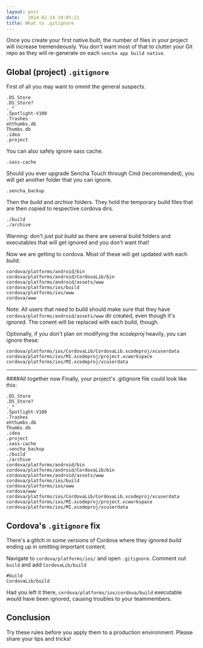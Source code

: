 ```yaml
---
layout: post
date:   2014-02-14 19:05:21
title: What to .gitignore
---
```


Once you create your first native built, the number of files in your project will increase tremendeously. You don't want most of that to clutter your Git repo as they will re-generate on each `sencha app build native`.

Global (project) `.gitignore`
--------------------------------
First of all you may want to ommit the general suspects.

```
.DS_Store
.DS_Store?
._*
.Spotlight-V100
.Trashes
ehthumbs.db
Thumbs.db
.idea
.project
```

You can also safely ignore sass cache.

```
.sass-cache
```

Should you ever upgrade Sencha Touch through Cmd (recommended), you will get another folder that you can ignore.

```
.sencha_backup
```

Then the _build_ and _archive_ folders. They hold the temporary build files that are then copied to respective cordova dirs. 

```
./build
./archive
```
Warning: don't just put _build_ as there are several build folders and executables that will get ignored and you don't want that!

Now we are getting to cordova. Most of these will get updated with each build:

```
cordova/platforms/android/bin
cordova/platforms/android/CordovaLib/bin
cordova/platforms/android/assets/www
cordova/platforms/ios/build
cordova/platforms/ios/www
cordova/www
```

Note: All users that need to build should make sure that they have `cordova/platforms/android/assets/www` dir created, even though it's ignored. The conent will be replaced with each build, though. 

Optionally, if you don't plan on modifying the _xcodeproj_ heavily, you can ignore these:

```
cordova/platforms/ios/CordovaLib/CordovaLib.xcodeproj/xcuserdata
cordova/platforms/ios/MI.xcodeproj/project.xcworkspace
cordova/platforms/ios/MI.xcodeproj/xcuserdata
```

---


####All together now
Finally, your project's .gitignore file could look like this:

```
.DS_Store
.DS_Store?
._*
.Spotlight-V100
.Trashes
ehthumbs.db
Thumbs.db
.idea
.project
.sass-cache
.sencha_backup
./build
./archive
cordova/platforms/android/bin
cordova/platforms/android/CordovaLib/bin
cordova/platforms/android/assets/www
cordova/platforms/ios/build
cordova/platforms/ios/www
cordova/www
cordova/platforms/ios/CordovaLib/CordovaLib.xcodeproj/xcuserdata
cordova/platforms/ios/MI.xcodeproj/project.xcworkspace
cordova/platforms/ios/MI.xcodeproj/xcuserdata
```

Cordova's `.gitignore` fix
-----------------------

There's a glitch in some versions of Cordova where they ignored _build_ ending up in omitting important content.

Navigate to `cordova/platforms/ios/` and open `.gitignore`. Comment out `build` and add `CordovaLib/build`

```
#build
CordovaLib/build
```

Had you left it there, `cordova/platforms/ios/cordova/build` executable would have been ignored, causing troubles to your teammembers. 

Conclusion
----------
Try these rules before you apply them to a production environment. Please share your tips and tricks!
